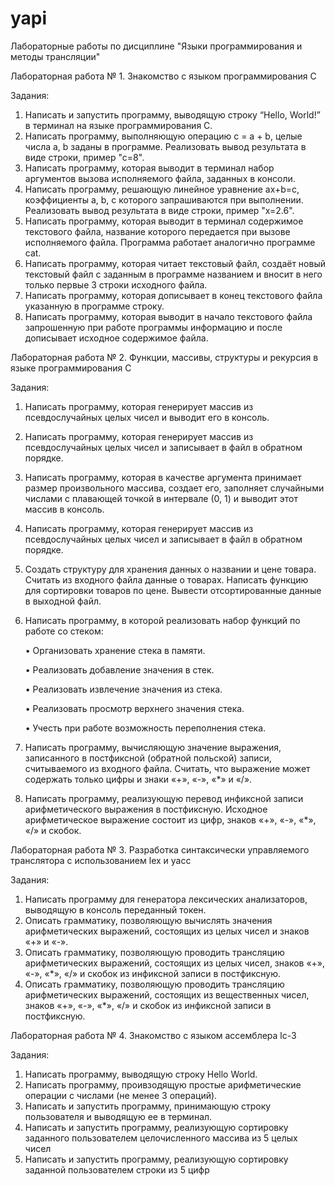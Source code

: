 # yapi

Лабораторные работы по дисциплине "Языки программирования и методы трансляции"

Лабораторная работа № 1. Знакомство с языком программирования C

Задания: 

1) Написать и запустить программу, выводящую строку “Hello, World!” в терминал на языке программирования C.
2) Написать программу, выполняющую операцию c = a + b, целые числа a, b заданы в программе. Реализовать вывод результата в виде строки, пример "с=8".
3) Написать программу, которая выводит в терминал набор аргументов вызова исполняемого файла, заданных в консоли.
4) Написать программу, решающую линейное уравнение ax+b=c, коэффициенты a, b, с которого запрашиваются при выполнении. Реализовать вывод результата в виде строки, пример "x=2.6".
5) Написать программу, которая выводит в терминал содержимое текстового файла, название которого передается при вызове исполняемого файла. Программа работает аналогично программе cat.
6) Написать программу, которая читает текстовый файл, создаёт новый текстовый файл с заданным в программе названием и вносит в него только первые 3 строки исходного файла.
7) Написать программу, которая дописывает в конец текстового файла указанную в программе строку.
8) Написать программу, которая выводит в начало текстового файла запрошенную при работе программы информацию и после дописывает исходное содержимое файла.

Лабораторная работа № 2. Функции, массивы, структуры и рекурсия в языке программирования C

Задания:

1) Написать программу, которая генерирует массив из псевдослучайных целых чисел и выводит его в консоль.
2) Написать программу, которая генерирует массив из псевдослучайных целых чисел и записывает в файл в обратном порядке.
3) Написать программу, которая в качестве аргумента принимает размер произвольного массива, создает его, заполняет случайными числами с плавающей точкой в интервале (0, 1) и выводит этот массив в консоль.
4) Написать программу, которая генерирует массив из псевдослучайных целых чисел и записывает в файл в обратном порядке.
5) Создать структуру для хранения данных о названии и цене товара. Считать из входного файла данные о товарах. Написать функцию для сортировки товаров по цене. Вывести отсортированные данные в выходной файл.
6) Написать программу, в которой реализовать набор функций по работе со стеком:

   • Организовать хранение стека в памяти.
   
   • Реализовать добавление значения в стек.
   
   • Реализовать извлечение значения из стека.
   
   • Реализовать просмотр верхнего значения стека.
   
   • Учесть при работе возможность переполнения стека.
   
8) Написать программу, вычисляющую значение выражения, записанного в постфиксной (обратной польской) записи, считываемого из входного файла. Считать, что выражение может содержать только цифры и знаки «+», «-», «*» и «/».
9) Написать программу, реализующую перевод инфиксной записи арифметического выражения в постфиксную. Исходное арифметическое выражение состоит из цифр, знаков «+», «-», «*», «/» и скобок.


Лабораторная работа № 3. Разработка синтаксически управляемого транслятора с использованием lex и yacc

Задания:

1) Написать программу для генератора лексических анализаторов, выводящую в консоль переданный токен.
2) Описать грамматику, позволяющую вычислять значения арифметических выражений, состоящих из целых чисел и знаков «+» и «-».
3) Описать грамматику, позволяющую проводить трансляцию арифметических выражений, состоящих из целых чисел, знаков «+», «-», «*», «/» и скобок из инфиксной записи в постфиксную.
4) Описать грамматику, позволяющую проводить трансляцию арифметических выражений, состоящих из вещественных чисел, знаков «+», «-», «*», «/» и скобок из инфиксной записи в постфиксную.

Лабораторная работа № 4. Знакомство с языком ассемблера lc-3

Задания:

1) Написать программу, выводящую строку Hello World.
2) Написать программу, проивзодящую простые арифметические операции с числами (не менее 3 операций).
3) Написать и запустить программу, принимающую строку пользователя и выводящую ее в терминал.
4) Написать и запустить программу, реализующую сортировку заданного пользователем целочисленного массива из 5 целых чисел
5) Написать и запустить программу, реализующую сортировку заданной пользователем строки из 5 цифр
